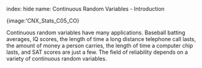 index: hide
name: Continuous Random Variables - Introduction


{image:'CNX_Stats_C05_CO}
        

Continuous random variables have many applications. Baseball batting averages, IQ scores, the length of time a long distance telephone call lasts, the amount of money a person carries, the length of time a computer chip lasts, and SAT scores are just a few. The field of reliability depends on a variety of continuous random variables.
